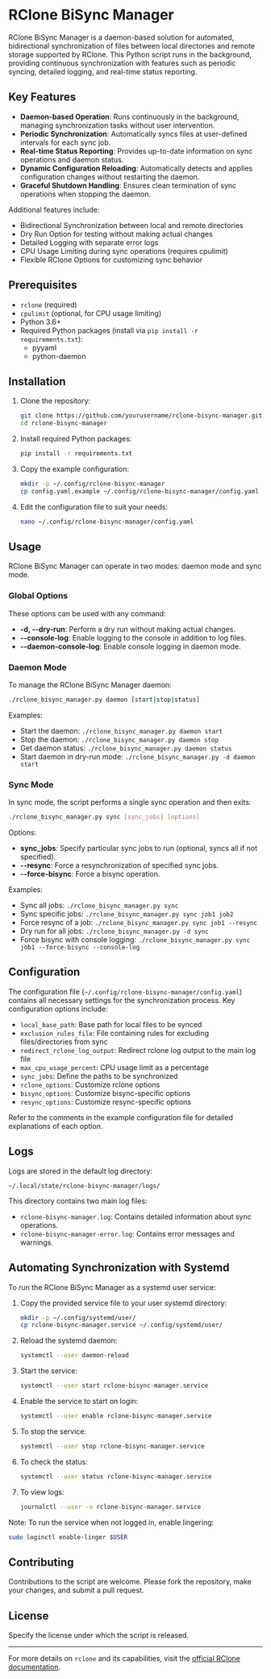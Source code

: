 # RClone BiSync Manager

RClone BiSync Manager is a daemon-based solution for automated, bidirectional synchronization of files between local directories and remote storage supported by RClone. This Python script runs in the background, providing continuous synchronization with features such as periodic syncing, detailed logging, and real-time status reporting.

## Key Features

- **Daemon-based Operation**: Runs continuously in the background, managing synchronization tasks without user intervention.
- **Periodic Synchronization**: Automatically syncs files at user-defined intervals for each sync job.
- **Real-time Status Reporting**: Provides up-to-date information on sync operations and daemon status.
- **Dynamic Configuration Reloading**: Automatically detects and applies configuration changes without restarting the daemon.
- **Graceful Shutdown Handling**: Ensures clean termination of sync operations when stopping the daemon.

Additional features include:

- Bidirectional Synchronization between local and remote directories
- Dry Run Option for testing without making actual changes
- Detailed Logging with separate error logs
- CPU Usage Limiting during sync operations (requires cpulimit)
- Flexible RClone Options for customizing sync behavior

## Prerequisites

- `rclone` (required)
- `cpulimit` (optional, for CPU usage limiting)
- Python 3.6+
- Required Python packages (install via `pip install -r requirements.txt`):
  - pyyaml
  - python-daemon

## Installation

1. Clone the repository:

   ```bash
   git clone https://github.com/yourusername/rclone-bisync-manager.git
   cd rclone-bisync-manager
   ```

2. Install required Python packages:

   ```bash
   pip install -r requirements.txt
   ```

3. Copy the example configuration:

   ```bash
   mkdir -p ~/.config/rclone-bisync-manager
   cp config.yaml.example ~/.config/rclone-bisync-manager/config.yaml
   ```

4. Edit the configuration file to suit your needs:

   ```bash
   nano ~/.config/rclone-bisync-manager/config.yaml
   ```

## Usage

RClone BiSync Manager can operate in two modes: daemon mode and sync mode.

### Global Options

These options can be used with any command:

- **-d, --dry-run**: Perform a dry run without making actual changes.
- **--console-log**: Enable logging to the console in addition to log files.
- **--daemon-console-log**: Enable console logging in daemon mode.

### Daemon Mode

To manage the RClone BiSync Manager daemon:

```bash
./rclone_bisync_manager.py daemon [start|stop|status]
```

Examples:

- Start the daemon: `./rclone_bisync_manager.py daemon start`
- Stop the daemon: `./rclone_bisync_manager.py daemon stop`
- Get daemon status: `./rclone_bisync_manager.py daemon status`
- Start daemon in dry-run mode: `./rclone_bisync_manager.py -d daemon start`

### Sync Mode

In sync mode, the script performs a single sync operation and then exits:

```bash
./rclone_bisync_manager.py sync [sync_jobs] [options]
```

Options:

- **sync_jobs**: Specify particular sync jobs to run (optional, syncs all if not specified).
- **--resync**: Force a resynchronization of specified sync jobs.
- **--force-bisync**: Force a bisync operation.

Examples:

- Sync all jobs: `./rclone_bisync_manager.py sync`
- Sync specific jobs: `./rclone_bisync_manager.py sync job1 job2`
- Force resync of a job: `./rclone_bisync_manager.py sync job1 --resync`
- Dry run for all jobs: `./rclone_bisync_manager.py -d sync`
- Force bisync with console logging: `./rclone_bisync_manager.py sync job1 --force-bisync --console-log`

## Configuration

The configuration file (`~/.config/rclone-bisync-manager/config.yaml`) contains all necessary settings for the synchronization process. Key configuration options include:

- `local_base_path`: Base path for local files to be synced
- `exclusion_rules_file`: File containing rules for excluding files/directories from sync
- `redirect_rclone_log_output`: Redirect rclone log output to the main log file
- `max_cpu_usage_percent`: CPU usage limit as a percentage
- `sync_jobs`: Define the paths to be synchronized
- `rclone_options`: Customize rclone options
- `bisync_options`: Customize bisync-specific options
- `resync_options`: Customize resync-specific options

Refer to the comments in the example configuration file for detailed explanations of each option.

## Logs

Logs are stored in the default log directory:

```
~/.local/state/rclone-bisync-manager/logs/
```

This directory contains two main log files:

- `rclone-bisync-manager.log`: Contains detailed information about sync operations.
- `rclone-bisync-manager-error.log`: Contains error messages and warnings.

## Automating Synchronization with Systemd

To run the RClone BiSync Manager as a systemd user service:

1. Copy the provided service file to your user systemd directory:

   ```bash
   mkdir -p ~/.config/systemd/user/
   cp rclone-bisync-manager.service ~/.config/systemd/user/
   ```

2. Reload the systemd daemon:

   ```bash
   systemctl --user daemon-reload
   ```

3. Start the service:

   ```bash
   systemctl --user start rclone-bisync-manager.service
   ```

4. Enable the service to start on login:

   ```bash
   systemctl --user enable rclone-bisync-manager.service
   ```

5. To stop the service:

   ```bash
   systemctl --user stop rclone-bisync-manager.service
   ```

6. To check the status:

   ```bash
   systemctl --user status rclone-bisync-manager.service
   ```

7. To view logs:

   ```bash
   journalctl --user -u rclone-bisync-manager.service
   ```

Note: To run the service when not logged in, enable lingering:

```bash
sudo loginctl enable-linger $USER
```

## Contributing

Contributions to the script are welcome. Please fork the repository, make your changes, and submit a pull request.

## License

Specify the license under which the script is released.

---

For more details on `rclone` and its capabilities, visit the [official RClone documentation](https://rclone.org/docs/).
